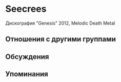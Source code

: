 # Seecrees

Дискография
"Genesis" 2012, Melodic Death Metal

## Отношения с другими группами


## Обсуждения


## Упоминания

